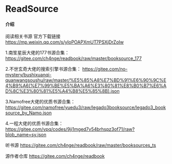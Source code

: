 # ReadSource

#### 介绍
阅读相关书源
官方下载链接
https://mp.weixin.qq.com/s/yIoPOAPXmUT7PSXjDrZoIw

1.南笙星辰大佬的177书源合集：
https://gitee.com/ch4nge/readbook/raw/master/booksource_177

2.不世玄奇大佬的搜索引擎书源合集：
https://gitee.com/no-mystery/bushixuanqi-quanwangsoushu/raw/master/%E5%85%A8%E7%BD%91%E6%90%9C%E4%B9%A6(%E7%99%BE%E5%BA%A6%E3%80%81%E8%B0%B7%E6%AD%8C%E3%80%81%E5%A4%B8%E5%85%8B).json

3.Namofree大佬的优质书源合集：
https://gitee.com/namofree/yuedu3/raw/legado3booksource/legado3_booksource_by_Namo.json

4.一程大佬的优质书源合集：
https://gitee.com/vpq/codes/9ji1mged7v54brhspz3of71/raw?blob_name=sy.json

听书源
https://gitee.com/ch4nge/readbook/raw/master/booksources_ts

源作者仓库
https://gitee.com/ch4nge/readbook